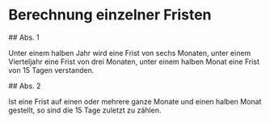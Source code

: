 # Berechnung einzelner Fristen



\#\# Abs. 1

 Unter einem halben Jahr wird eine Frist von sechs Monaten, unter einem Vierteljahr eine Frist von drei Monaten, unter einem halben Monat eine Frist von 15 Tagen verstanden.

\#\# Abs. 2

 Ist eine Frist auf einen oder mehrere ganze Monate und einen halben Monat gestellt, so sind die 15 Tage zuletzt zu zählen. 

